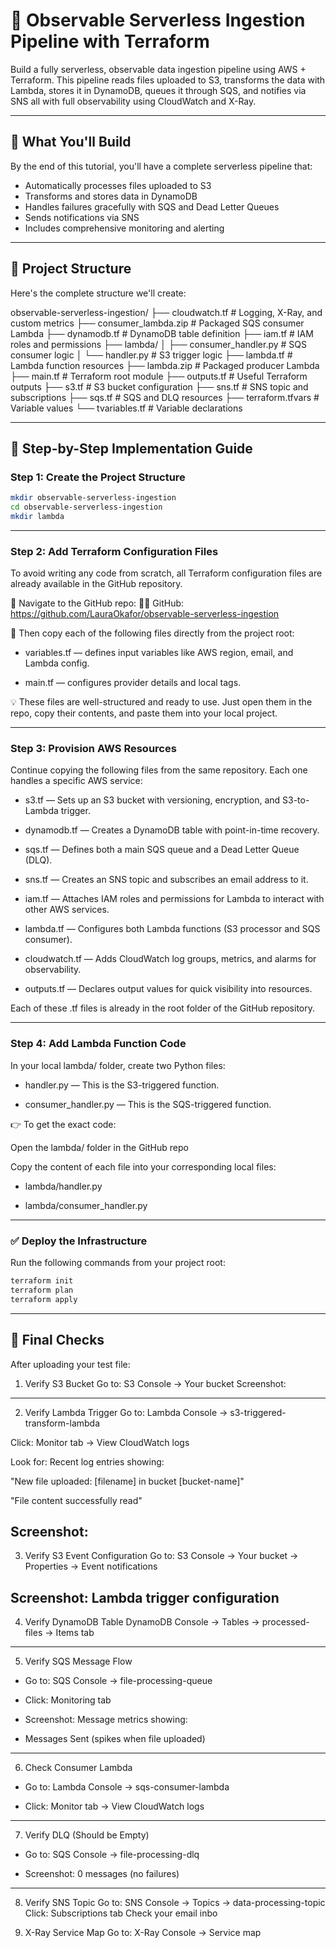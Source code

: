 # 🧠 Observable Serverless Ingestion Pipeline with Terraform
Build a fully serverless, observable data ingestion pipeline using AWS + Terraform. This pipeline reads files uploaded to S3, transforms the data with Lambda, stores it in DynamoDB, queues it through SQS, and notifies via SNS all with full observability using CloudWatch and X-Ray.
__________________________________________________________________________________________________
## 🎯 What You'll Build
By the end of this tutorial, you'll have a complete serverless pipeline that:
- Automatically processes files uploaded to S3
- Transforms and stores data in DynamoDB
- Handles failures gracefully with SQS and Dead Letter Queues
- Sends notifications via SNS
- Includes comprehensive monitoring and alerting
__________________________________________________________________________________________________
## 📁 Project Structure
Here's the complete structure we'll create:

observable-serverless-ingestion/
├── cloudwatch.tf              # Logging, X-Ray, and custom metrics
├── consumer_lambda.zip        # Packaged SQS consumer Lambda
├── dynamodb.tf                # DynamoDB table definition
├── iam.tf                     # IAM roles and permissions
├── lambda/
│   ├── consumer_handler.py    # SQS consumer logic
│   └── handler.py             # S3 trigger logic
├── lambda.tf                  # Lambda function resources
├── lambda.zip                 # Packaged producer Lambda
├── main.tf                    # Terraform root module
├── outputs.tf                 # Useful Terraform outputs
├── s3.tf                      # S3 bucket configuration
├── sns.tf                     # SNS topic and subscriptions
├── sqs.tf                     # SQS and DLQ resources
├── terraform.tfvars           # Variable values
└── tvariables.tf              # Variable declarations
__________________________________________________________________________________________________

## 🚀 Step-by-Step Implementation Guide

### Step 1: Create the Project Structure
```bash
mkdir observable-serverless-ingestion
cd observable-serverless-ingestion
mkdir lambda
```
__________________________________________________________________________________________________

### Step 2: Add Terraform Configuration Files

To avoid writing any code from scratch, all Terraform configuration files are already available in the GitHub repository.

📁 Navigate to the GitHub repo:
👩‍💻 GitHub: https://github.com/LauraOkafor/observable-serverless-ingestion

📝 Then copy each of the following files directly from the project root:
- variables.tf — defines input variables like AWS region, email, and Lambda config.

- main.tf — configures provider details and local tags.

💡 These files are well-structured and ready to use. Just open them in the repo, copy their contents, and paste them into your local project.

__________________________________________________________________________________________________
### Step 3: Provision AWS Resources

Continue copying the following files from the same repository. Each one handles a specific AWS service:

- s3.tf — Sets up an S3 bucket with versioning, encryption, and S3-to-Lambda trigger.

- dynamodb.tf — Creates a DynamoDB table with point-in-time recovery.

- sqs.tf — Defines both a main SQS queue and a Dead Letter Queue (DLQ).

- sns.tf — Creates an SNS topic and subscribes an email address to it.

- iam.tf — Attaches IAM roles and permissions for Lambda to interact with other AWS services.

- lambda.tf — Configures both Lambda functions (S3 processor and SQS consumer).

- cloudwatch.tf — Adds CloudWatch log groups, metrics, and alarms for observability.

- outputs.tf — Declares output values for quick visibility into resources.

Each of these .tf files is already in the root folder of the GitHub repository.
__________________________________________________________________________________________________
### Step 4: Add Lambda Function Code

In your local lambda/ folder, create two Python files:

- handler.py — This is the S3-triggered function.

- consumer_handler.py — This is the SQS-triggered function.

👉 To get the exact code:

Open the lambda/ folder in the GitHub repo

Copy the content of each file into your corresponding local files:

- lambda/handler.py

- lambda/consumer_handler.py
__________________________________________________________________________________________________

### ✅ Deploy the Infrastructure

Run the following commands from your project root:
```bash
terraform init
terraform plan
terraform apply
```
__________________________________________________________________________________________________

## 📍 Final Checks

After uploading your test file:

1. Verify S3 Bucket
Go to: S3 Console → Your bucket
Screenshot:
--- 

2. Verify Lambda Trigger
Go to: Lambda Console → s3-triggered-transform-lambda

Click: Monitor tab → View CloudWatch logs

Look for: Recent log entries showing:

"New file uploaded: [filename] in bucket [bucket-name]"

"File content successfully read"

Screenshot:
---

3. Verify S3 Event Configuration
Go to: S3 Console → Your bucket → Properties → Event notifications

Screenshot: Lambda trigger configuration
---

4. Verify DynamoDB Table
DynamoDB Console → Tables → processed-files → Items tab
---

5. Verify SQS Message Flow
- Go to: SQS Console → file-processing-queue

- Click: Monitoring tab

- Screenshot: Message metrics showing:

- Messages Sent (spikes when file uploaded)

---
6. Check Consumer Lambda
- Go to: Lambda Console → sqs-consumer-lambda

- Click: Monitor tab → View CloudWatch logs
--- 

7. Verify DLQ (Should be Empty)
- Go to: SQS Console → file-processing-dlq

- Screenshot: 0 messages (no failures)
---

8. Verify SNS Topic
Go to: SNS Console → Topics → data-processing-topic
Click: Subscriptions tab
Check your email inbo

9. X-Ray Service Map
Go to: X-Ray Console → Service map